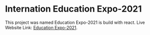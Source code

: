 # Internation Education Expo-2021

This project was named Education Expo-2021 is build with react. Live Website Link: [Education Expo-2021](https://international-education-expo.netlify.app/).

